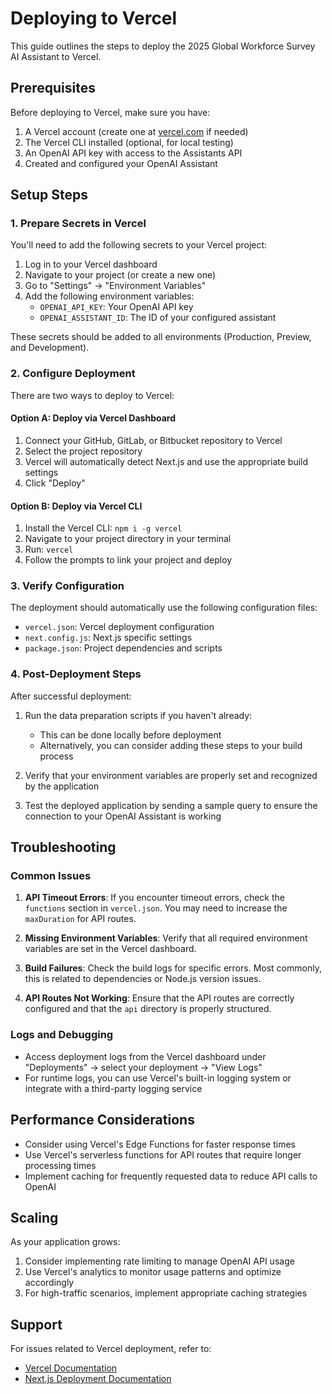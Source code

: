 # Deploying to Vercel

This guide outlines the steps to deploy the 2025 Global Workforce Survey AI Assistant to Vercel.

## Prerequisites

Before deploying to Vercel, make sure you have:

1. A Vercel account (create one at [vercel.com](https://vercel.com) if needed)
2. The Vercel CLI installed (optional, for local testing)
3. An OpenAI API key with access to the Assistants API
4. Created and configured your OpenAI Assistant

## Setup Steps

### 1. Prepare Secrets in Vercel

You'll need to add the following secrets to your Vercel project:

1. Log in to your Vercel dashboard
2. Navigate to your project (or create a new one)
3. Go to "Settings" → "Environment Variables"
4. Add the following environment variables:
   - `OPENAI_API_KEY`: Your OpenAI API key
   - `OPENAI_ASSISTANT_ID`: The ID of your configured assistant

These secrets should be added to all environments (Production, Preview, and Development).

### 2. Configure Deployment

There are two ways to deploy to Vercel:

#### Option A: Deploy via Vercel Dashboard

1. Connect your GitHub, GitLab, or Bitbucket repository to Vercel
2. Select the project repository
3. Vercel will automatically detect Next.js and use the appropriate build settings
4. Click "Deploy"

#### Option B: Deploy via Vercel CLI

1. Install the Vercel CLI: `npm i -g vercel`
2. Navigate to your project directory in your terminal
3. Run: `vercel`
4. Follow the prompts to link your project and deploy

### 3. Verify Configuration

The deployment should automatically use the following configuration files:

- `vercel.json`: Vercel deployment configuration
- `next.config.js`: Next.js specific settings
- `package.json`: Project dependencies and scripts

### 4. Post-Deployment Steps

After successful deployment:

1. Run the data preparation scripts if you haven't already:

   - This can be done locally before deployment
   - Alternatively, you can consider adding these steps to your build process

2. Verify that your environment variables are properly set and recognized by the application

3. Test the deployed application by sending a sample query to ensure the connection to your OpenAI Assistant is working

## Troubleshooting

### Common Issues

1. **API Timeout Errors**: If you encounter timeout errors, check the `functions` section in `vercel.json`. You may need to increase the `maxDuration` for API routes.

2. **Missing Environment Variables**: Verify that all required environment variables are set in the Vercel dashboard.

3. **Build Failures**: Check the build logs for specific errors. Most commonly, this is related to dependencies or Node.js version issues.

4. **API Routes Not Working**: Ensure that the API routes are correctly configured and that the `api` directory is properly structured.

### Logs and Debugging

- Access deployment logs from the Vercel dashboard under "Deployments" → select your deployment → "View Logs"
- For runtime logs, you can use Vercel's built-in logging system or integrate with a third-party logging service

## Performance Considerations

- Consider using Vercel's Edge Functions for faster response times
- Use Vercel's serverless functions for API routes that require longer processing times
- Implement caching for frequently requested data to reduce API calls to OpenAI

## Scaling

As your application grows:

1. Consider implementing rate limiting to manage OpenAI API usage
2. Use Vercel's analytics to monitor usage patterns and optimize accordingly
3. For high-traffic scenarios, implement appropriate caching strategies

## Support

For issues related to Vercel deployment, refer to:

- [Vercel Documentation](https://vercel.com/docs)
- [Next.js Deployment Documentation](https://nextjs.org/docs/deployment)
